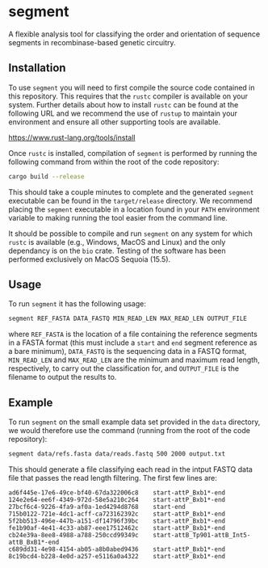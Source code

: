# segment

A flexible analysis tool for classifying the order and orientation of sequence segments in recombinase-based genetic circuitry.

## Installation

To use `segment` you will need to first compile the source code contained in this repository. This requires that the `rustc` compiler is available on your system. Further details about how to install `rustc` can be found at the following URL and we recommend the use of `rustup` to maintain your environment and ensure all other supporting tools are available.

https://www.rust-lang.org/tools/install

Once `rustc` is installed, compilation of `segment` is performed by running the following command from within the root of the code repository:

```sh
cargo build --release
```

This should take a couple minutes to complete and the generated `segment` executable can be found in the `target/release` directory. We recommend placing the `segment` executable in a location found in your `PATH` environment variable to making running the tool easier from the command line.

It should be possible to compile and run `segment` on any system for which `rustc` is available (e.g., Windows, MacOS and Linux) and the only dependancy is on the `bio` crate. Testing of the software has been performed exclusively on MacOS Sequoia (15.5).

## Usage

To run `segment` it has the following usage:

```sh
segment REF_FASTA DATA_FASTQ MIN_READ_LEN MAX_READ_LEN OUTPUT_FILE
```

where `REF_FASTA` is the location of a file containing the reference segments in a FASTA format (this must include a `start` and `end` segment reference as a bare minimum), `DATA_FASTQ` is the sequencing data in a FASTQ format, `MIN_READ_LEN` and `MAX_READ_LEN` are the minimum and maximum read length, respectively, to carry out the classification for, and `OUTPUT_FILE` is the filename to output the results to.

## Example

To run `segment` on the small example data set provided in the `data` directory, we would therefore use the command (running from the root of the code repository):

```sh
segment data/refs.fasta data/reads.fastq 500 2000 output.txt
```

This should generate a file classifying each read in the intput FASTQ data file that passes the read length filtering. The first few lines are:

```
ad6f445e-17e6-49ce-bf40-67da322006c8    start-attP_Bxb1*-end
124e2e64-ee6f-4349-972d-58e5a210c264    start-attP_Bxb1*-end
27bcf6c4-9226-4fa9-af0a-1ed4294d8768    start-end
715b0122-721e-4dc1-acff-ca723162392c    start-attP_Bxb1*-end
5f2bb513-496e-447b-a151-df14796f39bc    start-attP_Bxb1*-end
fe1b90af-4e41-4c33-ab87-eee17512462c    start-attP_Bxb1*-end
cb24e39a-8ee8-4988-a788-250ccd99349c    start-attB_Tp901-attB_Int5-attB_BxB1*-end
c689dd31-4e98-4154-ab05-a8b0abed9436    start-attP_Bxb1*-end
8c19bcd4-b228-4e0d-a257-e5116a0a4322    start-attP_Bxb1*-end
```
